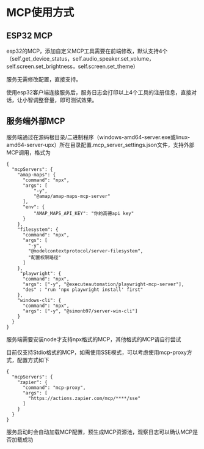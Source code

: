 # MCP使用方式

## ESP32 MCP
esp32的MCP，添加自定义MCP工具需要在前端修改，默认支持4个（self.get_device_status，self.audio_speaker.set_volume，self.screen.set_brightness，self.screen.set_theme）

服务无需修改配置，直接支持。

使用esp32客户端连接服务后，服务日志会打印以上4个工具的注册信息，直接对话，让小智调整音量，即可测试效果。

## 服务端外部MCP
服务端通过在源码根目录/二进制程序（windows-amd64-server.exe或linux-amd64-server-upx）所在目录配置.mcp_server_settings.json文件，支持外部MCP调用，格式为
```
{
  "mcpServers": {
    "amap-maps": {
      "command": "npx",
      "args": [
          "-y",
          "@amap/amap-maps-mcp-server"
      ],
      "env": {
          "AMAP_MAPS_API_KEY": "你的高德api key"
      }
    },
    "filesystem": {
      "command": "npx",
      "args": [
        "-y",
        "@modelcontextprotocol/server-filesystem",
        "配置权限路径"
      ]
    },
     "playwright": {
      "command": "npx",
      "args": ["-y", "@executeautomation/playwright-mcp-server"],
      "des" : "run 'npx playwright install' first"
    },
    "windows-cli": {
      "command": "npx",
      "args": ["-y", "@simonb97/server-win-cli"]
    }
  }
}
```
服务端需要安装node才支持npx格式的MCP，其他格式的MCP请自行尝试

目前仅支持Stdio格式的MCP，如需使用SSE模式，可以考虑使用mcp-proxy方式，配置方式如下

```
{
  "mcpServers": {
    "zapier": {
      "command": "mcp-proxy",
      "args": [
        "https://actions.zapier.com/mcp/****/sse"
      ]
    }
  }
}
```

服务启动时会自动加载MCP配置，预生成MCP资源池，观察日志可以确认MCP是否加载成功
